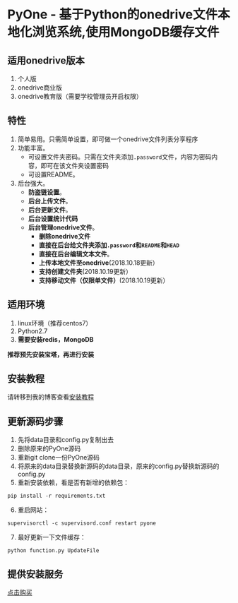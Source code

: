 # PyOne - 基于Python的onedrive文件本地化浏览系统,使用MongoDB缓存文件


## 适用onedrive版本 ##
1. 个人版
2. onedrive商业版
3. onedrive教育版（需要学校管理员开启权限）

## 特性 ##
1. 简单易用。只需简单设置，即可做一个onedrive文件列表分享程序
2. 功能丰富。
    - 可设置文件夹密码。只需在文件夹添加`.password`文件，内容为密码内容，即可在该文件夹设置密码
    - 可设置README。
3. 后台强大。
    - **防盗链设置**。
    - **后台上传文件**。
    - **后台更新文件**。
    - **后台设置统计代码**
    - **后台管理onedrive文件**。
        - **删除onedrive文件**
        - **直接在后台给文件夹添加`.password`和`README`和`HEAD`**
        - **直接在后台编辑文本文件**。
        - **上传本地文件至onedrive**(2018.10.18更新）
        - **支持创建文件夹**(2018.10.19更新）
        - **支持移动文件（仅限单文件）**(2018.10.19更新）

## 适用环境 ##
1. linux环境（推荐centos7）
2. Python2.7
3. **需要安装redis，MongoDB**

**推荐预先安装宝塔，再进行安装**

## 安装教程 ##
请转移到我的博客查看[安装教程](https://abbeyok.com/?p=70)

## 更新源码步骤 ##
1. 先将data目录和config.py复制出去
2. 删除原来的PyOne源码
3. 重新git clone一份PyOne源码
4. 将原来的data目录替换新源码的data目录，原来的config.py替换新源码的config.py
5. 重新安装依赖，看是否有新增的依赖包：
```
pip install -r requirements.txt
```
6. 重启网站：
```
supervisorctl -c supervisord.conf restart pyone
```
7. 最好更新一下文件缓存：
```
python function.py UpdateFile
```

## 提供安装服务 ##
[点击购买](https://iofaka.com/?gid=4)

